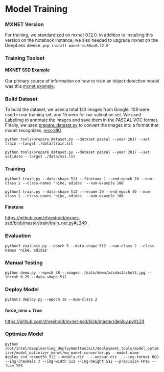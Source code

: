 # Model Training
### MXNET Version
For training, we standardized on mxnet 0.12.0.  In addition to installing this version on the notebook instance, we also needed to upgrade mxnet on the DeepLens device.
`pip install mxnet-cu80==0.12.0`

### Training Toolset
#### MXNET SSD Example
Our primary source of information on how to train an object detection model was this [mxnet example](https://github.com/apache/incubator-mxnet/tree/master/example/ssd).

### Build Dataset
To build the dataset, we used a total 123 images from Google.  108 were used in our training set, and 15 were for our validation set.  We used [LabelImg](https://github.com/tzutalin/labelImg) to annotate the images and save them in the PASCAL VOC format.  Finally, we used [prepare_dataset.py](https://github.com/apache/incubator-mxnet/blob/master/example/ssd/tools/prepare_dataset.py) to convert the images into a format that mxnet recognizes, [recordIO](https://mxnet.incubator.apache.org/architecture/note_data_loading.html).

```python tools/prepare_dataset.py --dataset pascal --year 2017 --set train --target ./data/train.lst```

```python tools/prepare_dataset.py --dataset pascal --year 2017 --set validate --target ./data/val.lst```

### Training
```python3 train.py --data-shape 512 --finetune 1 --end-epoch 20 --num-class 2 --class-names 'nike, adidas' --num-example 108```

```python3 train.py --data-shape 512 --resume 20 --end-epoch 40 --num-class 2 --class-names 'nike, adidas' --num-example 108```

#### Finetune
https://github.com/zhreshold/mxnet-ssd/blob/master/train/train_net.py#L249

### Evaluation
```python3 evaluate.py --epoch 5 --data-shape 512 --num-class 2 --class-names 'nike, adidas'```

### Manual Testing
```python demo.py --epoch 38 --images ./data/demo/adidasJacket3.jpg --thresh 0.25 --data-shape 512```

### Deploy Model
```python3 deploy.py --epoch 38 --num-class 2```

#### force_nms = True
https://github.com/zhreshold/mxnet-ssd/blob/master/deploy.py#L24

### Optimize Model
```python /opt/intel/deeplearning_deploymenttoolkit/deployment_tools/model_optimizer/model_optimizer_mxnet/mo_mxnet_converter.py --model-name deploy_ssd_resnet50_512 --models-dir . --output-dir . --img-format RGB --img-channels 3 --img-width 512 --img-height 512 --precision FP16 --fuse YES```
